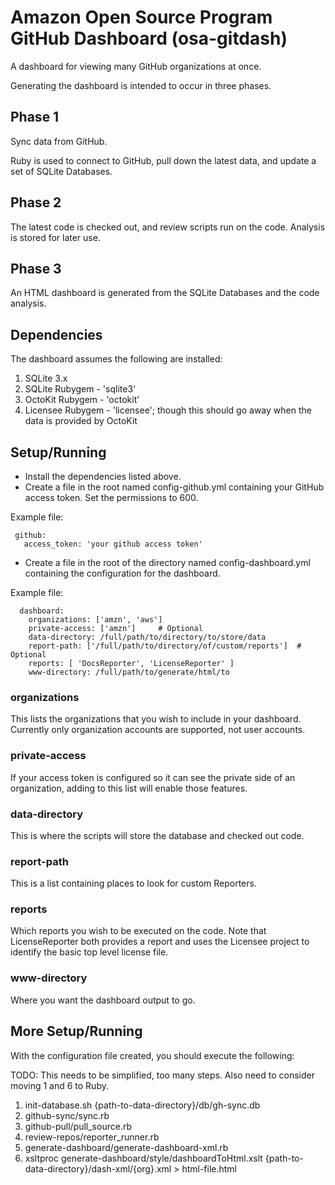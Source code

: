 # Amazon Open Source Program GitHub Dashboard (osa-gitdash)
A dashboard for viewing many GitHub organizations at once.

Generating the dashboard is intended to occur in three phases.

## Phase 1

Sync data from GitHub. 

Ruby is used to connect to GitHub, pull down the latest data, and update a set of SQLite Databases.

## Phase 2

The latest code is checked out, and review scripts run on the code. Analysis is stored for later use.

## Phase 3

An HTML dashboard is generated from the SQLite Databases and the code analysis.

## Dependencies

The dashboard assumes the following are installed:

 1. SQLite 3.x
 2. SQLite Rubygem - 'sqlite3'
 3. OctoKit Rubygem - 'octokit'
 4. Licensee Rubygem - 'licensee'; though this should go away when the data is provided by OctoKit

## Setup/Running

* Install the dependencies listed above.
* Create a file in the root named config-github.yml containing your GitHub access token. Set the permissions to 600. 

Example file:

```
 github:
   access_token: 'your github access token'
```

* Create a file in the root of the directory named config-dashboard.yml containing the configuration for the dashboard.

Example file:

```
  dashboard:
    organizations: ['amzn', 'aws']
    private-access: ['amzn']     # Optional
    data-directory: /full/path/to/directory/to/store/data
    report-path: ['/full/path/to/directory/of/custom/reports']  # Optional
    reports: [ 'DocsReporter', 'LicenseReporter' ]
    www-directory: /full/path/to/generate/html/to
```

### organizations

This lists the organizations that you wish to include in your dashboard. Currently only organization accounts are supported, not user accounts. 

### private-access

If your access token is configured so it can see the private side of an organization, adding to this list will enable those features. 

### data-directory

This is where the scripts will store the database and checked out code. 

### report-path

This is a list containing places to look for custom Reporters. 

### reports

Which reports you wish to be executed on the code. Note that LicenseReporter both provides a report and uses the Licensee project to identify the basic top level license file. 

### www-directory

Where you want the dashboard output to go.

## More Setup/Running

With the configuration file created, you should execute the following:

TODO: This needs to be simplified, too many steps. Also need to consider moving 1 and 6 to Ruby.

 1. init-database.sh {path-to-data-directory}/db/gh-sync.db
 2. github-sync/sync.rb
 3. github-pull/pull_source.rb
 4. review-repos/reporter_runner.rb
 5. generate-dashboard/generate-dashboard-xml.rb
 6. xsltproc generate-dashboard/style/dashboardToHtml.xslt {path-to-data-directory}/dash-xml/{org}.xml > html-file.html
